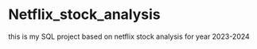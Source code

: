 # Netflix_stock_analysis
this is my SQL project based on netflix stock analysis for year 2023-2024 
